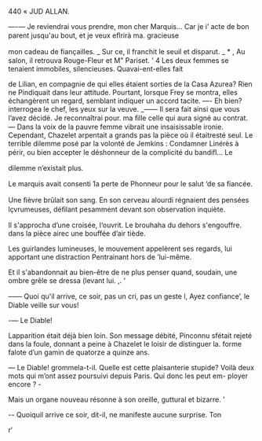  

440 « JUD ALLAN.

—-— Je reviendrai vous prendre, mon cher Marquis... Car je   i’
acte de bon parent jusqu'au bout, et je veux eﬂrirà ma. gracieuse  

mon cadeau de ﬁançailles. _
Sur ce, il franchit le seuil et disparut. _ * ,
Au salon, il retrouva Rouge-Fleur et M" Pariset. ’ 4
Les deux femmes se tenaient immobiles, silencieuses. Quavai-ent-elles fait

de Lilian, en compagnie de qui elles étaient sorties de la Casa Azurea?
Rien ne Pindiquait dans leur attitude. Pourtant, lorsque Frey se montra,
elles échangèrent un regard, semblant indiquer un accord tacite.
—- Eh bien? interrogea le chef, les yeux sur la veuve.
_—— Il sera fait ainsi que vous l’avez décidé. Je reconnaîtrai pour. ma ﬁlle
celle qui aura signé au contrat. —
Dans la voix de la pauvre femme vibrait une insaisissable ironie.
Cependant, Chazelet arpentait a grands pas la pièce où il étaitresté seul.
Le terrible dilemme posé par la volonté de Jemkins : Condamner Linérès
à périr, ou bien accepter le déshonneur de la complicité du bandiﬂ... Le

dilemme n’existait plus.

Le marquis avait consenti 1a perte de Phonneur pour le salut ‘de sa
ﬁancée.

Une ﬁèvre brûlait son sang. En son cerveau alourdi régnaient des pensées
lçvrumeuses, déﬁlant pesamment devant son observation inquiète.

Il s'approcha d’une croisée, l‘ouvrit. Le brouhaha du dehors s'engouffre.
dans la pièce airec une bouffée d’air tiède.

Les guirlandes lumineuses, le mouvement appelèrent ses regards, lui
apportant une distraction Pentrainant hors de ‘lui-même.

Et il s'abandonnait au bien-être de ne plus penser quand, soudain, une
ombre grêle se dressa (levant lui. ,. '

—— Quoi qu'il arrive, ce soir, pas un cri, pas un geste l, Ayez conﬁance’, le
Diable veille sur vous!

-— Le Diable!

Lapparition était déjà bien loin. Son message débité, Pinconnu sfétait
rejeté dans la foule, donnant a peine à Chazelet le loisir de distinguer la.
forme falote d’un gamin de quatorze a quinze ans.

— Le Diable! grommela-t-il. Quelle est cette plaisanterie stupide? Voilà
deux mots qui m’ont assez poursuivi depuis Paris. Qui donc les peut em-
ployer encore ? -

Mais un organe nouveau résonne à son oreille, guttural et bizarre. '

-- Quoiquil arrive ce soir, dit-il, ne manifeste aucune surprise. Ton

r‘

   
   

 

